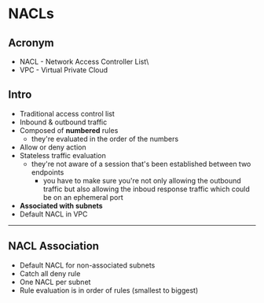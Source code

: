 # NACLs

## Acronym
* NACL - Network Access Controller List\
* VPC - Virtual Private Cloud

## Intro
* Traditional access control list
* Inbound & outbound traffic
* Composed of **numbered** rules
  * they're evaluated in the order of the numbers
* Allow or deny action
* Stateless traffic evaluation
  * they're not aware of a session that's been established between two endpoints
    * you have to make sure you're not only allowing the outbound traffic but also allowing the inboud response traffic which could be on an ephemeral port
* **Associated with subnets**
* Default NACL in VPC

---

## NACL Association
* Default NACL for non-associated subnets
* Catch all deny rule
* One NACL per subnet
* Rule evaluation is in order of rules (smallest to biggest)
